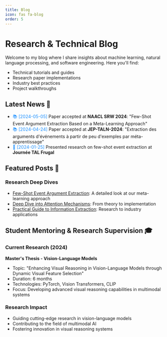 ```yaml
---
title: Blog
icon: fas fa-blog
order: 5
---
```


# Research & Technical Blog

Welcome to my blog where I share insights about machine learning, natural language processing, and software engineering. Here you'll find:
- Technical tutorials and guides
- Research paper implementations
- Industry best practices
- Project walkthroughs

## Latest News 🎯

<div class="news">
  <ul>
    <li><span style="color: #1E90FF;"> 📚 [2024-05-05] </span> Paper accepted at <strong>NAACL SRW 2024</strong>: "Few-Shot Event Argument Extraction Based on a Meta-Learning Approach"</li>
    <li><span style="color: #1E90FF;"> 📚 [2024-04-24] </span> Paper accepted at <strong>JEP-TALN-2024</strong>: "Extraction des arguments d'événements à partir de peu d'exemples par méta-apprentissage"</li>
    <li><span style="color: #1E90FF;"> 📣 [2024-01-25] </span> Presented research on few-shot event extraction at <strong>Journée TAL Frugal</strong></li>
  </ul>
</div>

## Featured Posts 🌟

### Research Deep Dives
- [Few-Shot Event Argument Extraction](/posts/few_shot_event_extraction/): A detailed look at our meta-learning approach
- [Deep Dive into Attention Mechanisms](/posts/attention-mechanisms-deep-dive/): From theory to implementation
- [Practical Guide to Information Extraction](/posts/practical-guide-information-extraction/): Research to industry applications

## Student Mentoring & Research Supervision 🎓

### Current Research (2024)
**Master's Thesis - Vision-Language Models**
- Topic: "Enhancing Visual Reasoning in Vision-Language Models through Dynamic Visual Feature Selection"
- Duration: 6 months
- Technologies: PyTorch, Vision Transformers, CLIP
- Focus: Developing advanced visual reasoning capabilities in multimodal systems

### Research Impact
- Guiding cutting-edge research in vision-language models
- Contributing to the field of multimodal AI
- Fostering innovation in visual reasoning systems
